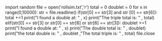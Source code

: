 import random
file = open('rollsim.txt','r')
total = 0
doublet = 0
for x in range(0,10000):
    str = file.readline()
    if(str[0] == str[3] and str [0] == str[6]):
        total +=1
        print("I found a double at: " , x)
        print("The triple total is: " , total)
    elif(str[0] == str[3] or str[0] == str[6] or str[6] == str[3]):
        doublet +=1
        print("I found a double at: " , x)
        print("The double total is: " , doublet)
print("the total double is: " , doublet ,"The total triple is: " , total)
file.close
